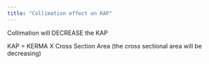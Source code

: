 ```yaml
---
title: "Collimation effect on KAP"
---
```

Collimation will DECREASE the KAP

KAP = KERMA X Cross Section Area (the cross sectional area will be decreasing)

